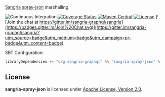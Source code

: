 [Sangria](https://sangria-graphql.github.io/) [spray-json](https://github.com/spray/spray-json) marshalling.

![Continuous Integration](https://github.com/sangria-graphql/sangria-spray-json/workflows/Continuous%20Integration/badge.svg)
[![Coverage Status](http://coveralls.io/repos/sangria-graphql/sangria-spray-json/badge.svg?branch=master&service=github)](http://coveralls.io/github/sangria-graphql/sangria-spray-json?branch=master)
[![Maven Central](https://maven-badges.herokuapp.com/maven-central/org.sangria-graphql/sangria-spray-json_2.12/badge.svg)](https://maven-badges.herokuapp.com/maven-central/org.sangria-graphql/sangria-spray-json_2.12)
[![License](http://img.shields.io/:license-Apache%202-brightgreen.svg)](http://www.apache.org/licenses/LICENSE-2.0.txt)
[![Join the chat at https://gitter.im/sangria-graphql/sangria](https://badges.gitter.im/Join%20Chat.svg)](https://gitter.im/sangria-graphql/sangria?utm_source=badge&utm_medium=badge&utm_campaign=pr-badge&utm_content=badge)

SBT Configuration:

```scala
libraryDependencies += "org.sangria-graphql" %% "sangria-spray-json" % "<latest version>"
```

## License

**sangria-spray-json** is licensed under [Apache License, Version 2.0](http://www.apache.org/licenses/LICENSE-2.0).

